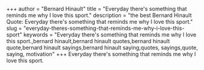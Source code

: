 +++
author = "Bernard Hinault"
title = "Everyday there's something that reminds me why I love this sport."
description = "the best Bernard Hinault Quote: Everyday there's something that reminds me why I love this sport."
slug = "everyday-theres-something-that-reminds-me-why-i-love-this-sport"
keywords = "Everyday there's something that reminds me why I love this sport.,bernard hinault,bernard hinault quotes,bernard hinault quote,bernard hinault sayings,bernard hinault saying,quotes, sayings,quote, saying, motivation"
+++
Everyday there's something that reminds me why I love this sport.
